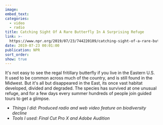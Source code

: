 ```yaml
---
image:
embed_text:
categories:
  - video
  - radio
title: Catching Sight Of A Rare Butterfly In A Surprising Refuge
link: >-
  https://www.npr.org/2019/07/23/744220109/catching-sight-of-a-rare-butterfly-in-a-surprise-refuge
date: 2019-07-23 00:01:00
publication: NPR
sort_order:
show: true
---
```


It's not easy to see the regal fritillary butterfly if you live in the Eastern U.S. It used to be common across much of the country, and is still found in the Midwest. But it's all but disappeared in the East, its once vast habitat developed, divided and degraded. The species has survived at one unusual refuge, and for a few days every summer hundreds of people join guided tours to get a glimpse.

* *Things I did: Produced radio and web video feature on biodiversity decline*
* *Tools I used: Final Cut Pro X and Adobe Audition*